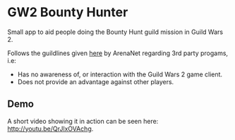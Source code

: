 # GW2 Bounty Hunter

Small app to aid people doing the Bounty Hunt guild mission in Guild Wars 2.

Follows the guildlines given [here](https://forum-en.guildwars2.com/forum/support/account/Policy-3rd-Party-Programs-Multi-Boxing-Macros)
by ArenaNet regarding 3rd party progams, i.e:
* Has no awareness of, or interaction with the Guild Wars 2 game client.
* Does not provide an advantage against other players.

## Demo

A short video showing it in action can be seen here: http://youtu.be/QrJlxOVAchg.
